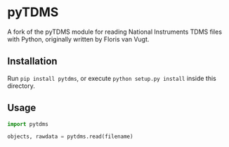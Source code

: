 pyTDMS
======

A fork of the pyTDMS module for reading National Instruments TDMS files with Python,
originally written by Floris van Vugt.

Installation
------------

Run `pip install pytdms`, or execute `python setup.py install` inside this directory.

Usage
-----

```python
import pytdms

objects, rawdata = pytdms.read(filename)
```